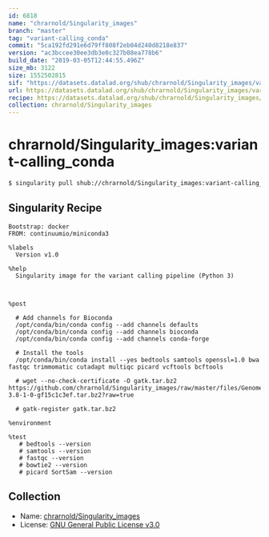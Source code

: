 ```yaml
---
id: 6818
name: "chrarnold/Singularity_images"
branch: "master"
tag: "variant-calling_conda"
commit: "5ca192fd291e6d79ff808f2eb04d240d8218e837"
version: "ac3bccee30ee3db3e0c327b08ea778b6"
build_date: "2019-03-05T12:44:55.496Z"
size_mb: 3122
size: 1552502815
sif: "https://datasets.datalad.org/shub/chrarnold/Singularity_images/variant-calling_conda/2019-03-05-5ca192fd-ac3bccee/ac3bccee30ee3db3e0c327b08ea778b6.simg"
url: https://datasets.datalad.org/shub/chrarnold/Singularity_images/variant-calling_conda/2019-03-05-5ca192fd-ac3bccee/
recipe: https://datasets.datalad.org/shub/chrarnold/Singularity_images/variant-calling_conda/2019-03-05-5ca192fd-ac3bccee/Singularity
collection: chrarnold/Singularity_images
---
```


# chrarnold/Singularity_images:variant-calling_conda

```bash
$ singularity pull shub://chrarnold/Singularity_images:variant-calling_conda
```

## Singularity Recipe

```singularity
Bootstrap: docker
FROM: continuumio/miniconda3

%labels
  Version v1.0

%help
  Singularity image for the variant calling pipeline (Python 3)



%post

  # Add channels for Bioconda
  /opt/conda/bin/conda config --add channels defaults
  /opt/conda/bin/conda config --add channels bioconda
  /opt/conda/bin/conda config --add channels conda-forge

  # Install the tools
  /opt/conda/bin/conda install --yes bedtools samtools openssl=1.0 bwa fastqc trimmomatic cutadapt multiqc picard vcftools bcftools

  # wget --no-check-certificate -O gatk.tar.bz2 https://github.com/chrarnold/Singularity_images/raw/master/files/GenomeAnalysisTK-3.8-1-0-gf15c1c3ef.tar.bz2?raw=true

  # gatk-register gatk.tar.bz2

%environment

%test
   # bedtools --version
   # samtools --version
   # fastqc --version
   # bowtie2 --version
   # picard SortSam --version
```

## Collection

 - Name: [chrarnold/Singularity_images](https://github.com/chrarnold/Singularity_images)
 - License: [GNU General Public License v3.0](https://api.github.com/licenses/gpl-3.0)

